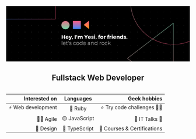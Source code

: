<img src="./img/yesi.png" width="100%" height="15%">

<h2 style="text-align:center"> Fullstack Web Developer </h3>

<div style="display:flex; justify-content:center">

<p style="display:inline-block">

|      Interested on |   Languages   |                Geek hobbies |
| -----------------: | :-----------: | --------------------------: |
| ⚡ Web development |    🔴 Ruby    |   ⭐ Try code challenges 👩‍💻 |
|           🕵️‍♀️ Agile | 🟡 JavaScript |              💬 IT Talks 💌 |
|          🤘 Design | 🔵 TypeScript | 👀 Courses & Certifications |

</p>

</div>
<!--
**yesi-aracawa/yesi-aracawa** is a ✨ _special_ ✨ repository because its `README.md` (this file) appears on your GitHub profile.

Here are some ideas to get you started:

- 🔭 I’m currently working on ...
- 🌱 I’m currently learning ...
- 👯 I’m looking to collaborate on ...
- 🤔 I’m looking for help with ...
- 💬 Ask me about ...
- 📫 How to reach me: ...
- 😄 Pronouns: ...
- Fun fact: ...
  -->
